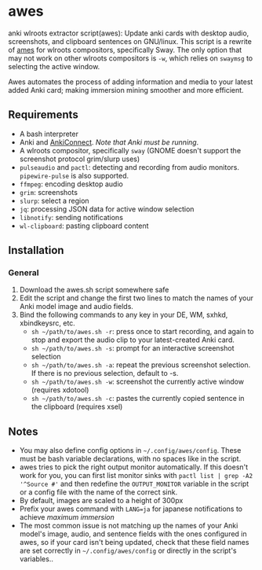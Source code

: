 # awes
anki wlroots extractor script(awes): Update anki cards with desktop audio, screenshots, and clipboard sentences on GNU/linux. This script is a rewrite of [ames](https://github.com/eshrh/ames) for wlroots compositors, specifically Sway. The only option that may not work on other wlroots compositors is `-w`, which relies on `swaymsg` to selecting the active window.

Awes automates the process of adding information and media to your latest added Anki card; making immersion mining smoother and more efficient.

## Requirements
+ A bash interpreter
+ Anki and [AnkiConnect](https://ankiweb.net/shared/info/2055492159). *Note that Anki must be running*.
+ A wlroots compositor, specifically `sway` (GNOME doesn't support the screenshot protocol grim/slurp uses)
+ `pulseaudio` and `pactl`: detecting and recording from audio monitors. `pipewire-pulse` is also supported.
+ `ffmpeg`: encoding desktop audio
+ `grim`: screenshots
+ `slurp`: select a region
+ `jq`: processing JSON data for active window selection
+ `libnotify`: sending notifications
+ `wl-clipboard`: pasting clipboard content

## Installation
### General
1. Download the awes.sh script somewhere safe
2. Edit the script and change the first two lines to match the names of your Anki model image and audio fields.
3. Bind the following commands to any key in your DE, WM, sxhkd, xbindkeysrc, etc.
    * `sh ~/path/to/awes.sh -r`: press once to start recording, and again to stop and export the audio clip to your latest-created Anki card.
    * `sh ~/path/to/awes.sh -s`: prompt for an interactive screenshot selection
    * `sh ~/path/to/awes.sh -a`: repeat the previous screenshot selection. If there is no previous selection, default to -s.
    * `sh ~/path/to/awes.sh -w`: screenshot the currently active window (requires xdotool)
    * `sh ~/path/to/awes.sh -c`: pastes the currently copied sentence in the clipboard (requires xsel)

## Notes
+ You may also define config options in `~/.config/awes/config`. These must be bash variable declarations, with no spaces like in the script.
+ awes tries to pick the right output monitor automatically. If this doesn't work for you, you can first list monitor sinks with `pactl list | grep -A2 '^Source #'` and then redefine the `OUTPUT_MONITOR` variable in the script or a config file with the name of the correct sink.
+ By default, images are scaled to a height of 300px
+ Prefix your awes command with `LANG=ja` for japanese notifications to achieve *maximum immersion*
+ The most common issue is not matching up the names of your Anki model's image, audio, and sentence fields with the ones configured in awes, so if your card isn't being updated, check that these field names are set correctly in `~/.config/awes/config` or directly in the script's variables..
